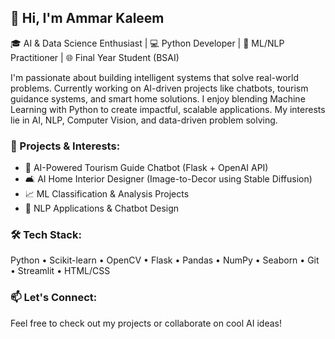 ## 👋 Hi, I'm Ammar Kaleem

🎓 AI & Data Science Enthusiast | 💻 Python Developer | 🤖 ML/NLP Practitioner | 🌐 Final Year Student (BSAI)

I'm passionate about building intelligent systems that solve real-world problems. Currently working on AI-driven projects like chatbots, tourism guidance systems, and smart home solutions. I enjoy blending Machine Learning with Python to create impactful, scalable applications. My interests lie in AI, NLP, Computer Vision, and data-driven problem solving.

### 🚀 Projects & Interests:
- 🤖 AI-Powered Tourism Guide Chatbot (Flask + OpenAI API)
- 🛋️ AI Home Interior Designer (Image-to-Decor using Stable Diffusion)
- 📈 ML Classification & Analysis Projects
- 🧠 NLP Applications & Chatbot Design

### 🛠️ Tech Stack:
Python • Scikit-learn • OpenCV • Flask • Pandas • NumPy • Seaborn • Git • Streamlit • HTML/CSS

### 📫 Let's Connect:
Feel free to check out my projects or collaborate on cool AI ideas!
